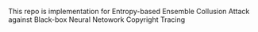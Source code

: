 This repo is implementation for Entropy-based Ensemble Collusion Attack against Black-box Neural Netowork Copyright Tracing
